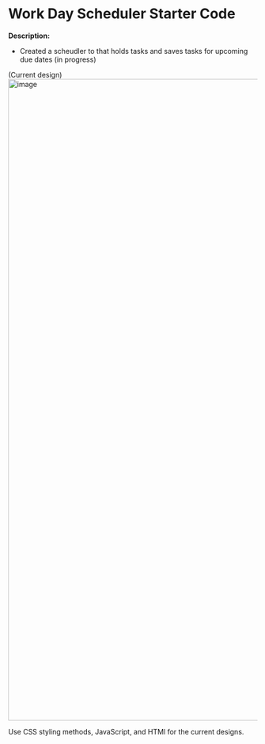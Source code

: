 # Work Day Scheduler Starter Code

**Description:**

- Created a scheudler to that holds tasks and saves tasks for upcoming due dates (in progress)

(Current design)
<img width="1297" alt="image" src="https://user-images.githubusercontent.com/92896336/144796649-680c9804-5923-4f00-b6f5-22943bf66b9e.png">


Use CSS styling methods, JavaScript, and HTMl for the current designs.
